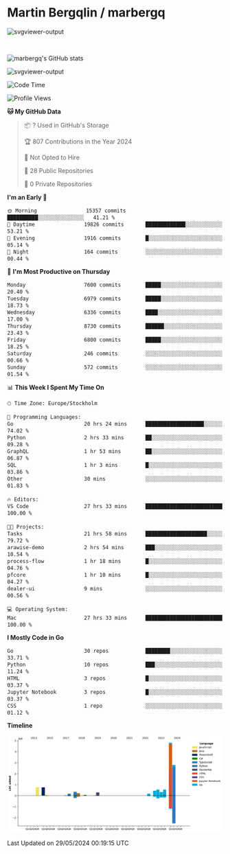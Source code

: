 # Martin Bergqlin / marbergq

![svgviewer-output](https://user-images.githubusercontent.com/2405410/206014777-22d41ecb-c24f-421d-b7d9-bba2cb5bb0de.svg)

<br>

<!--- [![Martin's Week](https://github-readme-stats.vercel.app/api/wakatime?username=marbergq&theme=dark)](https://github.com/anuraghazra/github-readme-stats) -->

![marbergq's GitHub stats](https://github-readme-stats.vercel.app/api?username=marbergq&count_private=true&show_icons=true)

![svgviewer-output](https://wakatime.com/badge/user/3f0a2069-6683-4e19-9a4a-7d21ea815067.svg)

<!--START_SECTION:waka-->
![Code Time](http://img.shields.io/badge/Code%20Time-4%2C097%20hrs%2016%20mins-blue)

![Profile Views](http://img.shields.io/badge/Profile%20Views-0-blue)

**🐱 My GitHub Data** 

> 📦 ? Used in GitHub's Storage 
 > 
> 🏆 807 Contributions in the Year 2024
 > 
> 🚫 Not Opted to Hire
 > 
> 📜 28 Public Repositories 
 > 
> 🔑 0 Private Repositories 
 > 
**I'm an Early 🐤** 

```text
🌞 Morning                15357 commits       ██████████░░░░░░░░░░░░░░░   41.21 % 
🌆 Daytime                19826 commits       █████████████░░░░░░░░░░░░   53.21 % 
🌃 Evening                1916 commits        █░░░░░░░░░░░░░░░░░░░░░░░░   05.14 % 
🌙 Night                  164 commits         ░░░░░░░░░░░░░░░░░░░░░░░░░   00.44 % 
```
📅 **I'm Most Productive on Thursday** 

```text
Monday                   7600 commits        █████░░░░░░░░░░░░░░░░░░░░   20.40 % 
Tuesday                  6979 commits        █████░░░░░░░░░░░░░░░░░░░░   18.73 % 
Wednesday                6336 commits        ████░░░░░░░░░░░░░░░░░░░░░   17.00 % 
Thursday                 8730 commits        ██████░░░░░░░░░░░░░░░░░░░   23.43 % 
Friday                   6800 commits        █████░░░░░░░░░░░░░░░░░░░░   18.25 % 
Saturday                 246 commits         ░░░░░░░░░░░░░░░░░░░░░░░░░   00.66 % 
Sunday                   572 commits         ░░░░░░░░░░░░░░░░░░░░░░░░░   01.54 % 
```


📊 **This Week I Spent My Time On** 

```text
🕑︎ Time Zone: Europe/Stockholm

💬 Programming Languages: 
Go                       20 hrs 24 mins      ███████████████████░░░░░░   74.02 % 
Python                   2 hrs 33 mins       ██░░░░░░░░░░░░░░░░░░░░░░░   09.28 % 
GraphQL                  1 hr 53 mins        ██░░░░░░░░░░░░░░░░░░░░░░░   06.87 % 
SQL                      1 hr 3 mins         █░░░░░░░░░░░░░░░░░░░░░░░░   03.86 % 
Other                    30 mins             ░░░░░░░░░░░░░░░░░░░░░░░░░   01.83 % 

🔥 Editors: 
VS Code                  27 hrs 33 mins      █████████████████████████   100.00 % 

🐱‍💻 Projects: 
Tasks                    21 hrs 58 mins      ████████████████████░░░░░   79.72 % 
arawise-demo             2 hrs 54 mins       ███░░░░░░░░░░░░░░░░░░░░░░   10.54 % 
process-flow             1 hr 18 mins        █░░░░░░░░░░░░░░░░░░░░░░░░   04.76 % 
pfcore                   1 hr 10 mins        █░░░░░░░░░░░░░░░░░░░░░░░░   04.27 % 
dealer-ui                9 mins              ░░░░░░░░░░░░░░░░░░░░░░░░░   00.56 % 

💻 Operating System: 
Mac                      27 hrs 33 mins      █████████████████████████   100.00 % 
```

**I Mostly Code in Go** 

```text
Go                       30 repos            ████████░░░░░░░░░░░░░░░░░   33.71 % 
Python                   10 repos            ███░░░░░░░░░░░░░░░░░░░░░░   11.24 % 
HTML                     3 repos             █░░░░░░░░░░░░░░░░░░░░░░░░   03.37 % 
Jupyter Notebook         3 repos             █░░░░░░░░░░░░░░░░░░░░░░░░   03.37 % 
CSS                      1 repo              ░░░░░░░░░░░░░░░░░░░░░░░░░   01.12 % 
```



**Timeline**

![Lines of Code chart](https://raw.githubusercontent.com/marbergq/marbergq/main/assets/bar_graph.png)


 Last Updated on 29/05/2024 00:19:15 UTC
<!--END_SECTION:waka-->
